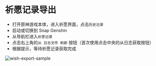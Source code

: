# 祈愿记录导出

- 打开原神游戏本体，进入祈愿界面，点击`历史记录`
- 启动或切换到 Snap Genshin
- 从导航栏进入`祈愿记录`
- 点击右上角的`从 日志文件 刷新` 按钮（首次使用点击中央的从日志获取按钮）
- 根据提示，等待祈愿记录获取完成

![wish-export-sample](https://img.snapgenshin.com/imgs/2022/02/29c67622371391b4.png)